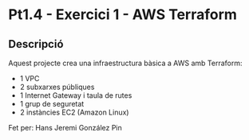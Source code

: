 # Pt1.4 - Exercici 1 - AWS Terraform

## Descripció
Aquest projecte crea una infraestructura bàsica a AWS amb Terraform:
- 1 VPC
- 2 subxarxes públiques
- 1 Internet Gateway i taula de rutes
- 1 grup de seguretat
- 2 instàncies EC2 (Amazon Linux)

Fet per: Hans Jeremi González Pin 